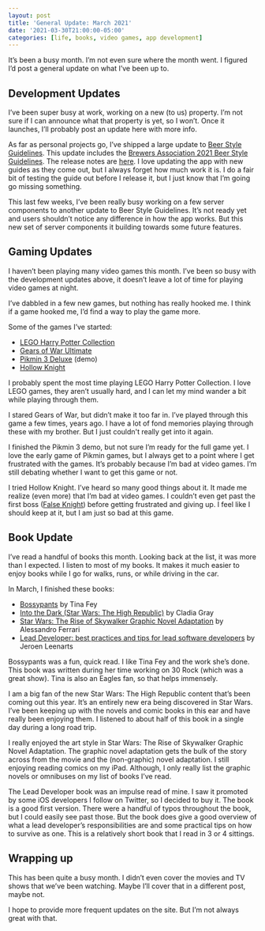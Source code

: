```yaml
---
layout: post
title: 'General Update: March 2021'
date: '2021-03-30T21:00:00-05:00'
categories: [life, books, video games, app development]
---
```


It’s been a busy month. I’m not even sure where the month went. I figured I’d post a general update on what I’ve been up to. 

## Development Updates
I’ve been super busy at work, working on a new (to us) property. I’m not sure if I can announce what that property is yet, so I won’t. Once it launches, I’ll probably post an update here with more info. 

As far as personal projects go, I’ve shipped a large update to [Beer Style Guidelines](https://www.beerstyleguidelines.app). This update includes the [Brewers Association 2021 Beer Style Guidelines](https://www.brewersassociation.org/edu/brewers-association-beer-style-guidelines/). The release notes are [here](https://www.beerstyleguidelines.app/release-notes/2021.3.txt). I love updating the app with new guides as they come out, but I always forget how much work it is. I do a fair bit of testing the guide out before I release it, but I just know that I’m going go missing something. 

This last few weeks, I’ve been really busy working on a few server components to another update to Beer Style Guidelines. It’s not ready yet and users shouldn’t notice any difference in how the app works. But this new set of server components it building towards some future features.

## Gaming Updates
I haven’t been playing many video games this month. I’ve been so busy with the development updates above, it doesn’t leave a lot of time for playing video games at night. 

I’ve dabbled in a few new games, but nothing has really hooked me. I think if a game hooked me, I’d find a way to play the game more. 

Some of the games I’ve started: 
 
- [LEGO Harry Potter Collection](https://www.nintendo.com/games/detail/lego-harry-potter-collection-switch/)
- [Gears of War Ultimate](https://www.microsoft.com/en-us/p/gears-of-war-ultimate-edition/bqt21vxfs52f)
- [Pikmin 3 Deluxe](https://www.nintendo.com/games/detail/pikmin-3-deluxe-switch/) (demo)
- [Hollow Knight](https://www.nintendo.com/games/detail/hollow-knight-switch/)

I probably spent the most time playing LEGO Harry Potter Collection. I love LEGO games, they aren’t usually hard, and I can let my mind wander a bit while playing through them. 

I stared Gears of War, but didn’t make it too far in. I’ve played through this game a few times, years ago. I have a lot of fond memories playing through these with my brother. But I just couldn't really get into it again. 

I finished the Pikmin 3 demo, but not sure I’m ready for the full game yet. I love the early game of Pikmin games, but I always get to a point where I get frustrated with the games. It’s probably because I’m bad at video games. I’m still debating whether I want to get this game or not. 

I tried Hollow Knight. I’ve heard so many good things about it. It made me realize (even more) that I’m bad at video games. I couldn’t even get past the first boss ([False Knight](https://hollowknightwiki.com/false-knight/)) before getting frustrated and giving up. I feel like I should keep at it, but I am just so bad at this game. 

## Book Update

I’ve read a handful of books this month. Looking back at the list, it was more than I expected. I listen to most of my books. It makes it much easier to enjoy books while I go for walks, runs, or while driving in the car. 

In March, I finished these books:

- [Bossypants](https://en.wikipedia.org/wiki/Bossypants) by Tina Fey
- [Into the Dark (Star Wars: The High Republic)](https://books.disney.com/book/into-the-dark/) by Cladia Gray
- [Star Wars: The Rise of Skywalker Graphic Novel Adaptation](https://www.penguinrandomhouse.com/books/625412/star-wars-the-rise-of-skywalker-graphic-novel-adaptation-by-alessandro-ferrari/) by Alessandro Ferrari
- [Lead Developer: best practices and tips for lead software developers](https://gumroad.com/l/leaddeveloper) by Jeroen Leenarts

Bossypants was a fun, quick read. I like Tina Fey and the work she’s done. This book was written during her time working on 30 Rock (which was a great show). Tina is also an Eagles fan, so that helps immensely. 

I am a big fan of the new Star Wars: The High Republic content that’s been coming out this year. It’s an entirely new era being discovered in Star Wars. I’ve been keeping up with the novels and comic books in this ear and have really been enjoying them. I listened to about half of this book in a single day during a long road trip. 

I really enjoyed the art style in Star Wars: The Rise of Skywalker Graphic Novel Adaptation. The graphic novel adaptation gets the bulk of the story across from the movie and the (non-graphic) novel adaptation. I still enjoying reading comics on my iPad. Although, I only really list the graphic novels or omnibuses on my list of books I’ve read. 

The Lead Developer book was an impulse read of mine. I saw it promoted by some iOS developers I follow on Twitter, so I decided to buy it. The book is a good first version. There were a handful of typos throughout the book, but I could easily see past those. But the book does give a good overview of what a lead developer’s responsibilities are and some practical tips on how to survive as one. This is a relatively short book that I read in 3 or 4 sittings. 

## Wrapping up

This has been quite a busy month. I didn’t even cover the movies and TV shows that we’ve been watching. Maybe I’ll cover that in a different post, maybe not.

I hope to provide more frequent updates on the site. But I’m not always great with that. 